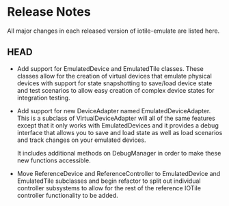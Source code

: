 # Release Notes

All major changes in each released version of iotile-emulate are listed here.

## HEAD

- Add support for EmulatedDevice and EmulatedTile classes.  These classes allow
  for the creation of virtual devices that emulate physical devices with support
  for state snapshotting to save/load device state and test scenarios to allow
  easy creation of complex device states for integration testing.

- Add support for new DeviceAdapter named EmulatedDeviceAdapter.  This is a 
  subclass of VirtualDeviceAdapter will all of the same features except that it
  only works with EmulatedDevices and it provides a debug interface that allows
  you to save and load state as well as load scenarios and track changes on your
  emulated devices.

  It includes additional methods on DebugManager in order to make these new
  functions accessible.

- Move ReferenceDevice and ReferenceController to EmulatedDevice and
  EmulatedTile subclasses and begin refactor to split out individual controller
  subsystems to allow for the rest of the reference IOTile controller
  functionality to be added.
